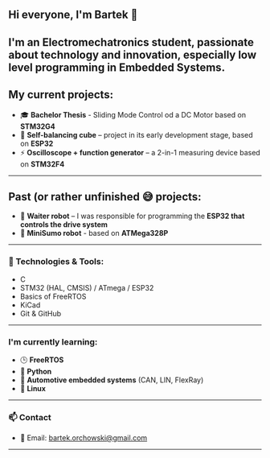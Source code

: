 ## Hi everyone, I'm Bartek 👋

I'm an Electromechatronics student, passionate about technology and innovation, especially low level programming in **Embedded Systems**. 
---

## My current projects:
- 🎓 **Bachelor Thesis** - Sliding Mode Control od a DC Motor based on **STM32G4**
- 🧊 **Self-balancing cube** – project in its early development stage, based on **ESP32**
- ⚡ **Oscilloscope + function generator** – a 2-in-1 measuring device based on **STM32F4**
---

## Past (or rather unfinished 😅 projects:
- 🤖 **Waiter robot** – I was responsible for programming the **ESP32 that controls the drive system**
- 🤖 **MiniSumo robot** - based on **ATMega328P**
---

### 🔧 Technologies & Tools: 
- C 
- STM32 (HAL, CMSIS) / ATmega / ESP32
- Basics of FreeRTOS
- KiCad
- Git & GitHub
---

### I'm currently learning:
- 🕒 **FreeRTOS**
- 🐍 **Python**
- 🚗 **Automotive embedded systems** (CAN, LIN, FlexRay)
- 🐧 **Linux**
---

### 📫 Contact
- 📧 Email: bartek.orchowski@gmail.com
---
